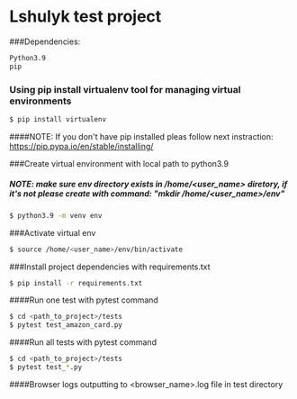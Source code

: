 # Lshulyk test project

###Dependencies:
```bash
Python3.9
pip
```
### Using pip install virtualenv tool for managing virtual environments
```bash
$ pip install virtualenv
```
####NOTE: If you don't have pip installed pleas follow next instraction: https://pip.pypa.io/en/stable/installing/


###Create virtual environment with local path to python3.9 
##### NOTE: make sure env directory exists in /home/<user_name> diretory, if it's not please create with command: "mkdir /home/<user_name>/env"
```bash
$ python3.9 -m venv env
```
###Activate virtual env
```bash
$ source /home/<user_name>/env/bin/activate
```
###Install project dependencies with requirements.txt
```bash
$ pip install -r requirements.txt
```
####Run one test with pytest command
```bash
$ cd <path_to_project>/tests
$ pytest test_amazon_card.py
```
####Run all tests with pytest command
```bash
$ cd <path_to_project>/tests
$ pytest test_*.py
```
####Browser logs outputting to <browser_name>.log file in test directory
